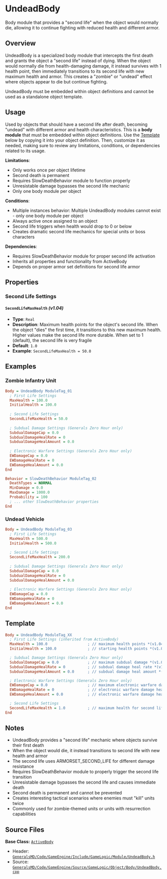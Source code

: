 # UndeadBody

Body module that provides a "second life" when the object would normally die, allowing it to continue fighting with reduced health and different armor.

## Overview

UndeadBody is a specialized body module that intercepts the first death and grants the object a "second life" instead of dying. When the object would normally die from health-damaging damage, it instead survives with 1 health point, then immediately transitions to its second life with new maximum health and armor. This creates a "zombie" or "undead" effect where objects appear to die but continue fighting.

UndeadBody must be embedded within object definitions and cannot be used as a standalone object template.

## Usage

Used by objects that should have a second life after death, becoming "undead" with different armor and health characteristics. This is a **body module** that must be embedded within object definitions. Use the [Template](#template) below by copying it into your object definition. Then, customize it as needed, making sure to review any limitations, conditions, or dependencies related to its usage.

**Limitations**:
- Only works once per object lifetime
- Second death is permanent
- Requires SlowDeathBehavior module to function properly
- Unresistable damage bypasses the second life mechanic
- Only one body module per object

**Conditions**:
- Multiple instances behavior: Multiple UndeadBody modules cannot exist - only one body module per object
- Always active once assigned to an object
- Second life triggers when health would drop to 0 or below
- Creates dramatic second life mechanics for special units or boss characters

**Dependencies**:
- Requires SlowDeathBehavior module for proper second life activation
- Inherits all properties and functionality from ActiveBody
- Depends on proper armor set definitions for second life armor

## Properties

### Second Life Settings

#### `SecondLifeMaxHealth` *(v1.04)*
- **Type**: `Real`
- **Description**: Maximum health points for the object's second life. When the object "dies" the first time, it transitions to this new maximum health. Higher values make the second life more durable. When set to 1 (default), the second life is very fragile
- **Default**: `1.0`
- **Example**: `SecondLifeMaxHealth = 50.0`

## Examples

### Zombie Infantry Unit
```ini
Body = UndeadBody ModuleTag_01
  ; First Life Settings
  MaxHealth = 100.0
  InitialHealth = 100.0
  
  ; Second Life Settings
  SecondLifeMaxHealth = 50.0
  
  ; Subdual Damage Settings (Generals Zero Hour only)
  SubdualDamageCap = 0.0
  SubdualDamageHealRate = 0
  SubdualDamageHealAmount = 0.0
  
  ; Electronic Warfare Settings (Generals Zero Hour only)
  EWDamageCap = 0.0
  EWDamageHealRate = 0
  EWDamageHealAmount = 0.0
End

Behavior = SlowDeathBehavior ModuleTag_02
  DeathTypes = NORMAL
  MinDamage = 0.0
  MaxDamage = 1000.0
  Probability = 100
  ; ... other SlowDeathBehavior properties
End
```

### Undead Vehicle
```ini
Body = UndeadBody ModuleTag_03
  ; First Life Settings
  MaxHealth = 500.0
  InitialHealth = 500.0
  
  ; Second Life Settings
  SecondLifeMaxHealth = 200.0
  
  ; Subdual Damage Settings (Generals Zero Hour only)
  SubdualDamageCap = 0.0
  SubdualDamageHealRate = 0
  SubdualDamageHealAmount = 0.0
  
  ; Electronic Warfare Settings (Generals Zero Hour only)
  EWDamageCap = 0.0
  EWDamageHealRate = 0
  EWDamageHealAmount = 0.0
End
```

## Template

```ini
Body = UndeadBody ModuleTag_XX
  ; First Life Settings (inherited from ActiveBody)
  MaxHealth = 100.0                  ; // maximum health points *(v1.04)*
  InitialHealth = 100.0              ; // starting health points *(v1.04)*

  ; Subdual Damage Settings (Generals Zero Hour only)
  SubdualDamageCap = 0.0             ; // maximum subdual damage *(v1.04, Generals Zero Hour only)*
  SubdualDamageHealRate = 0          ; // subdual damage heal rate *(v1.04, Generals Zero Hour only)*
  SubdualDamageHealAmount = 0.0      ; // subdual damage heal amount *(v1.04, Generals Zero Hour only)*

  ; Electronic Warfare Settings (Generals Zero Hour only)
  EWDamageCap = 0.0                  ; // maximum electronic warfare damage *(v1.04, Generals Zero Hour only)*
  EWDamageHealRate = 0               ; // electronic warfare damage heal rate *(v1.04, Generals Zero Hour only)*
  EWDamageHealAmount = 0.0           ; // electronic warfare damage heal amount *(v1.04, Generals Zero Hour only)*

  ; Second Life Settings
  SecondLifeMaxHealth = 1.0          ; // maximum health for second life *(v1.04)*
End
```

## Notes

- UndeadBody provides a "second life" mechanic where objects survive their first death
- When the object would die, it instead transitions to second life with new health and armor
- The second life uses ARMORSET_SECOND_LIFE for different damage resistance
- Requires SlowDeathBehavior module to properly trigger the second life transition
- Unresistable damage bypasses the second life and causes immediate death
- Second death is permanent and cannot be prevented
- Creates interesting tactical scenarios where enemies must "kill" units twice
- Commonly used for zombie-themed units or units with resurrection capabilities

## Source Files

**Base Class:** [`ActiveBody`](../../GeneralsMD/Code/GameEngine/Include/GameLogic/Module/ActiveBody.h)

- Header: [`GeneralsMD/Code/GameEngine/Include/GameLogic/Module/UndeadBody.h`](../../GeneralsMD/Code/GameEngine/Include/GameLogic/Module/UndeadBody.h)
- Source: [`GeneralsMD/Code/GameEngine/Source/GameLogic/Object/Body/UndeadBody.cpp`](../../GeneralsMD/Code/GameEngine/Source/GameLogic/Object/Body/UndeadBody.cpp)